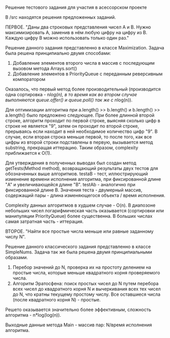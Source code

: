 Решение тестового задания для участия в асессорском проекте

В /src находятся решения предложенных заданий.

ПЕРВОЕ. "Даны два строковых представления чисел A и B. Нужно максимизировать A, заменив в нём любую цифру на цифру из B. Каждую цифру B можно использовать только один раз."

Решение данного задания представленно в классе Maximization. Задача была решена принципиально двумя способами:

1. Добавление элементов второго числа в массив с последующим вызовом метода Arrays.sort()
2. Добавление элементов в PriorityQueue с переданным реверсивным компоратором

Оказалось, что первый метод более производительный (производится одна сортировка - n*log(n), в то время как во втором случае выполняются queue.offer() и queue.poll() так же с n*log(n)).

Для оптимизации алгоритма при a.length() >> b.length() и b.length() >> a.length() было предложено следующее. При более длинной второй строке, алгоритм проходит по первой строке, выясняя сколько цифр в строке не является "9", затем он проходит по второй строке, прерываясь если находит в ней необходимое количество цифр "9". В случае, если вторая строка меньше первой, то после того, как все цифры из второй строки подставлены в первую, вызывается метод substring, прекращая иттерацию. Таким образом, complexity приближается к O(1).

Для утверждения в полученных выводах был создан метод getTests(Method method), возвращающий результаты двух тестов для обозначенных выше алгоритмов. testaB - тест, иллюстрирующий изменение времени исполнения алгоритма, при фиксированной длине "A" и увеличивающейся длине "B". testAb - аналогично при фиксированной длине B. Значения теста - двумерный массив, содержащий пары - длина изменяющегося объекта / время исполнения. 

Complexity данных алгоритмов в худшем случае - O(n). В диапозоне небольших чисел логарифмическая часть оказывается (сортировки или манипуляции PriorityQueue) более существенна. В больших числах самая затратная часть - иттерация.

ВТОРОЕ. "Найти все простые числа меньше или равные заданному числу N".

Решение данного классического задания представленно в классе SimpleNums. Задача так же была решена двумя принципиальными образами.

1. Перебор значений до N, проверка их на простоту делением на простые числа, которые меньше квадратного корня проверяемого числа.
2. Алгоритм Эратосфена: поиск простых чисел до N путем перебора всех чисел до квадратного корня N и вычеркивания всех тех чисел до N, что кратны текущему простому числу. Все оставшиеся числа (после квадратного корня N) - простые.

Решето оказывается значительно более эффективным, сложность алгоритма - n*log(log(n)).

Выходные данные метода Main - массив пар: N/время исполнения алгоритма.